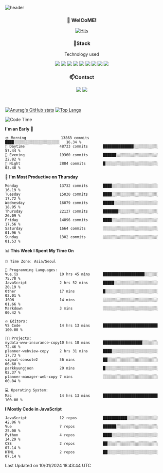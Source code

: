 ![header](https://capsule-render.vercel.app/api?type=waving&color=gradient&height=200&text=Kyungjoon&fontAlign=70&fontAlignY=40&animation=twinkling)

<h3 align="center">👋 WelCoME!</h3>

<div align=center>
  
[![Hits](https://hits.seeyoufarm.com/api/count/incr/badge.svg?url=https%3A%2F%2Fgithub.com%2Fuvula6921&count_bg=%2322BAC9&title_bg=%23827F7F&icon=iconify.svg&icon_color=%2325A27F&title=visits&edge_flat=false)](https://hits.seeyoufarm.com)
  
</div>
<h3 align="center">📌Stack</h3>
<p align="center">Technology used</p>
<div align="center"><img src="https://img.shields.io/badge/HTML5-E34F26?style=flat-square&logo=HTML5&logoColor=white"></img> <img src="https://img.shields.io/badge/CSS3-0A84FF?style=flat-square&logo=CSS3&logoColor=white"></img> <img src="https://img.shields.io/badge/JavaScript-FFCD11?style=flat-square&logo=JavaScript&logoColor=white"></img> <img src="https://img.shields.io/badge/React-00BCF6?style=flat-square&logo=React&logoColor=white"></img> <img src="https://img.shields.io/badge/jQuery-3655FF?style=flat-square&logo=jQuery&logoColor=white"></img> <img src="https://img.shields.io/badge/Ruby-E0115F?style=flat-square&logo=Ruby&logoColor=white"></img> <img src="https://img.shields.io/badge/Python-4B8BBE?style=flat-square&logo=Python&logoColor=white"></img> <img src="https://img.shields.io/badge/Vue-4FC08D?style=flat-square&logo=Vue.js&logoColor=white"></img> <img src="https://img.shields.io/badge/Nuxt-00DC82?style=flat-square&logo=Nuxt.js&logoColor=white"></img></div>

<h3 align="center">📫Contact</h3>
<div align="center"><a href="https://velog.io/@uvula6921/"><img src="https://img.shields.io/badge/Blog-20c997?style=flat-square&logo=V&logoColor=white"/></a> <a href="pkj6921@gmail.com"><img src="https://img.shields.io/badge/Gmail-EA4335?style=flat-square&logo=Gmail&logoColor=white"/></a></div>
<br>
<br>

[![Anurag's GitHub stats](https://github-readme-stats.vercel.app/api?username=uvula6921&hide=stars,issues&show_icons=true&count_private=true&theme=tokyonight)](https://github.com/anuraghazra/github-readme-stats)
[![Top Langs](https://github-readme-stats.vercel.app/api/top-langs/?username=uvula6921&hide=css,jupyter%20notebook,html&exclude_repo=uvula6921,uvula6921.github.io&layout=compact&langs_count=8)](https://github.com/anuraghazra/github-readme-stats)

<!--START_SECTION:waka-->
![Code Time](http://img.shields.io/badge/Code%20Time-2%2C008%20hrs%2012%20mins-blue)

**I'm an Early 🐤** 

```text
🌞 Morning                13863 commits       ████░░░░░░░░░░░░░░░░░░░░░   16.34 % 
🌆 Daytime                48733 commits       ██████████████░░░░░░░░░░░   57.44 % 
🌃 Evening                19360 commits       ██████░░░░░░░░░░░░░░░░░░░   22.82 % 
🌙 Night                  2884 commits        █░░░░░░░░░░░░░░░░░░░░░░░░   03.40 % 
```
📅 **I'm Most Productive on Thursday** 

```text
Monday                   13732 commits       ████░░░░░░░░░░░░░░░░░░░░░   16.19 % 
Tuesday                  15030 commits       ████░░░░░░░░░░░░░░░░░░░░░   17.72 % 
Wednesday                16079 commits       █████░░░░░░░░░░░░░░░░░░░░   18.95 % 
Thursday                 22137 commits       ███████░░░░░░░░░░░░░░░░░░   26.09 % 
Friday                   14896 commits       ████░░░░░░░░░░░░░░░░░░░░░   17.56 % 
Saturday                 1664 commits        ░░░░░░░░░░░░░░░░░░░░░░░░░   01.96 % 
Sunday                   1302 commits        ░░░░░░░░░░░░░░░░░░░░░░░░░   01.53 % 
```


📊 **This Week I Spent My Time On** 

```text
🕑︎ Time Zone: Asia/Seoul

💬 Programming Languages: 
Vue.js                   10 hrs 45 mins      ███████████████████░░░░░░   75.70 % 
JavaScript               2 hrs 52 mins       █████░░░░░░░░░░░░░░░░░░░░   20.19 % 
Other                    17 mins             █░░░░░░░░░░░░░░░░░░░░░░░░   02.01 % 
JSON                     14 mins             ░░░░░░░░░░░░░░░░░░░░░░░░░   01.66 % 
Markdown                 3 mins              ░░░░░░░░░░░░░░░░░░░░░░░░░   00.42 % 

🔥 Editors: 
VS Code                  14 hrs 13 mins      █████████████████████████   100.00 % 

🐱‍💻 Projects: 
mydata-www-insurance-copy10 hrs 18 mins      ██████████████████░░░░░░░   72.46 % 
planner-webview-copy     2 hrs 31 mins       ████░░░░░░░░░░░░░░░░░░░░░   17.73 % 
signal-console2          56 mins             ██░░░░░░░░░░░░░░░░░░░░░░░   06.60 % 
parkkyungjoon            20 mins             █░░░░░░░░░░░░░░░░░░░░░░░░   02.37 % 
planner-manager-web-copy 7 mins              ░░░░░░░░░░░░░░░░░░░░░░░░░   00.84 % 

💻 Operating System: 
Mac                      14 hrs 13 mins      █████████████████████████   100.00 % 
```

**I Mostly Code in JavaScript** 

```text
JavaScript               12 repos            ███████████░░░░░░░░░░░░░░   42.86 % 
Vue                      7 repos             ██████░░░░░░░░░░░░░░░░░░░   25.00 % 
Python                   4 repos             ████░░░░░░░░░░░░░░░░░░░░░   14.29 % 
CSS                      2 repos             ██░░░░░░░░░░░░░░░░░░░░░░░   07.14 % 
HTML                     2 repos             ██░░░░░░░░░░░░░░░░░░░░░░░   07.14 % 
```




 Last Updated on 10/01/2024 18:43:44 UTC
<!--END_SECTION:waka-->
